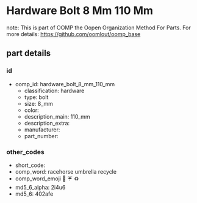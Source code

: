 # Hardware Bolt 8 Mm 110 Mm  

note: This is part of OOMP the Oopen Organization Method For Parts. For more details: https://github.com/oomlout/oomp_base

##  part details





### id
* oomp_id: hardware_bolt_8_mm_110_mm
  * classification: hardware
  * type: bolt
  * size: 8_mm
  * color: 
  * description_main: 110_mm
  * description_extra: 
  * manufacturer: 
  * part_number: 

### other_codes
* short_code: 
* oomp_word: racehorse umbrella recycle
* oomp_word_emoji :racehorse: :umbrella: :recycle:
* md5_6_alpha: 2i4u6
* md5_6: 402afe
